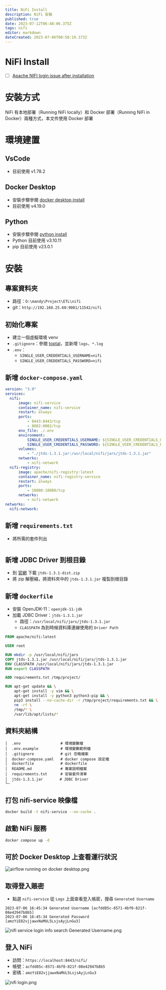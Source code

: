 ```yaml
---
title: NiFi Install
description: NiFi 安裝
published: true
date: 2023-07-12T06:48:06.375Z
tags: nifi
editor: markdown
dateCreated: 2023-07-06T00:50:19.373Z
---
```


# NiFi Install
- [ ] [Apache NIFI login issue after installation](https://stackoverflow.com/questions/68876855/apache-nifi-login-issue-after-installation)

# 安裝方式
NiFi 有本地部署（Running NiFi locally）和 Docker 部署（Running NiFi in Docker）兩種方式，本文件使用 Docker 部署

# 環境建置
## VsCode
- 目前使用 v1.78.2

## Docker Desktop
- 安裝步驟參閱 [docker desktop install](/軟體開發/學習心得/11542/Devops/Docker/DockerDesktopInstall)
- 目前使用 v4.19.0

## Python
- 安裝步驟參閱 [python install](/軟體開發/學習心得/11542/Python/PythonInstall)
- Python 目前使用 v3.10.11
- pip 目前使用 v23.0.1

# 安裝
## 專案資料夾
- 路徑：`D:\mandy\Project\ETL\nifi`
- git：`http://192.168.25.60:9001/11542/nifi`

## 初始化專案
- 建立一個虛擬環境 venv
- `.gitignore`：參閱 [toptal](https://www.toptal.com/developers/gitignore/api/python)，並新增 `logs`、`*.log`
- `.env`：
	- `SINGLE_USER_CREDENTIALS_USERNAME=nifi`
  - `SINGLE_USER_CREDENTIALS_PASSWORD=nifi`

## 新增 `docker-compose.yaml`
```yaml
version: "3.9"
services:
  nifi:
      image: nifi-service
      container_name: nifi-service
      restart: always
      ports:
          - 8443:8443/tcp
          - 8082:8082/tcp
      env_file: ./.env
      environment:
          SINGLE_USER_CREDENTIALS_USERNAME: ${SINGLE_USER_CREDENTIALS_USERNAME}
          SINGLE_USER_CREDENTIALS_PASSWORD: ${SINGLE_USER_CREDENTIALS_PASSWORD}
      volumes:
          - "./jtds-1.3.1.jar:/usr/local/nifi/jars/jtds-1.3.1.jar"
      networks:
          - nifi-network
  nifi-registry:
      image: apache/nifi-registry:latest
      container_name: nifi-registry-service
      restart: always
      ports:
          - 18080:18080/tcp
      networks:
          - nifi-network
networks:
  nifi-network:
```

## 新增 `requirements.txt`
- 將所需的套件列出
```

```

## 新增 JDBC Driver 到根目錄
- 到 [官網](https://sourceforge.net/projects/jtds/) 下載 `jtds-1.3.1-dist.zip`
- 將 zip 解壓縮，將資料夾中的 `jtds-1.3.1.jar` 複製到根目錄

## 新增 `dockerfile`
- 安裝 OpenJDK-11：`openjdk-11-jdk`
- 加載 JDBC Driver：`jtds-1.3.1.jar`
	- 路徑：`/usr/local/nifi/jars/jtds-1.3.1.jar`
  - `CLASSPATH` 為到時候資料庫連線使用的 `Driver Path`
  
```dockerfile
FROM apache/nifi:latest

USER root

RUN mkdir -p /usr/local/nifi/jars
COPY jtds-1.3.1.jar /usr/local/nifi/jars/jtds-1.3.1.jar
ENV CLASSPATH /usr/local/nifi/jars/jtds-1.3.1.jar
RUN export CLASSPATH

ADD requirements.txt /tmp/project/

RUN apt-get update && \
    apt-get install -y vim && \
    apt-get install -y python3 python3-pip && \
    pip3 install --no-cache-dir -r /tmp/project/requirements.txt && \
    rm -rf \
    /tmp/* \
    /var/lib/apt/lists/*
```

## 資料夾結構
```
│  .env                  # 環境變數檔
│  .env.example          # 環境變數範例檔
│  .gitignore            # git 忽略檔案
│  docker-compose.yaml   # docker compose 設定檔
│  dockerfile            # dockerfile
│  README.md             # 專案說明檔案
│  requirements.txt      # 安裝套件清單
│  jtds-1.3.1.jar      　# JDBC Driver
└─
```

## 打包 nifi-service 映像檔
```bash
docker build -t nifi-service --no-cache .
```

## 啟動 NiFi 服務
```bash
docker compose up -d
```

## 可於 Docker Desktop 上查看運行狀況

![airflow running on docker desktop.png](http://192.168.25.60:8000/files/file_storage/36c69d7b.png)

## 取得登入賬密
- 點選 `nifi-service` 從 `Logs` 上面查看登入帳密，搜尋 `Generated Username`

```
2023-07-06 16:45:34 Generated Username [acfdd85c-8571-4bf0-821f-08e42947b8b5]
2023-07-06 16:45:34 Generated Password [amzYiE82vjjawxNaMUL5LsjsAyjLnGu3]
```

![nifi service login info search Generated Username.png](http://192.168.25.60:8000/files/file_storage/9d739715.png)


## 登入 NiFi
- 訪問：`https://localhost:8443/nifi/`
- 帳號：`acfdd85c-8571-4bf0-821f-08e42947b8b5`
- 密碼：`amzYiE82vjjawxNaMUL5LsjsAyjLnGu3`

![nifi login.png](http://192.168.25.60:8000/files/file_storage/6d593f33.png)
